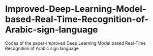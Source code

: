 # Improved-Deep-Learning-Model-based-Real-Time-Recognition-of-Arabic-sign-language
Codes of the paper-Improved Deep Learning Model based Real-Time Recognition of Arabic sign language 
